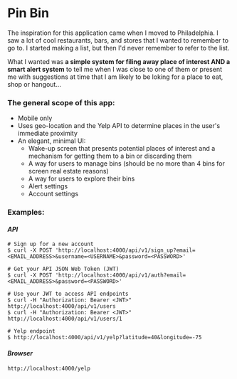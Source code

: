 # Pin Bin

The inspiration for this application came when I moved to Philadelphia. I saw a lot of cool restaurants, bars, and stores that I wanted to remember to go to. I started making a list, but then I'd never remember to refer to the list.

What I wanted was **a simple system for filing away place of interest AND a smart alert system** to tell me when I was close to one of them or present me with suggestions at time that I am likely to be loking for a place to eat, shop or hangout...


### The general scope of this app:

* Mobile only
* Uses geo-location and the Yelp API to determine places in the user's immediate proximity
* An elegant, minimal UI:
    * Wake-up screen that presents potential places of interest and a mechanism for getting them to a bin or discarding them
    * A way for users to manage bins (should be no more than 4 bins for screen real estate reasons)
    * A way for users to explore their bins
    * Alert settings
    * Account settings

### Examples:

#### _API_

    # Sign up for a new account
    $ curl -X POST 'http://localhost:4000/api/v1/sign_up?email=<EMAIL_ADDRESS>&username=<USERNAME>&password=<PASSWORD>'

    # Get your API JSON Web Token (JWT)
    $ curl -X POST 'http://localhost:4000/api/v1/auth?email=<EMAIL_ADDRESS>&password=<PASSWORD>'

    # Use your JWT to access API endpoints
    $ curl -H "Authorization: Bearer <JWT>" http://localhost:4000/api/v1/users
    $ curl -H "Authorization: Bearer <JWT>" http://localhost:4000/api/v1/users/1

    # Yelp endpoint
    $ http://localhost:4000/api/v1/yelp?latitude=40&longitude=-75

#### _Browser_

    http://localhost:4000/yelp
